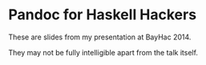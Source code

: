 # Pandoc for Haskell Hackers

These are slides from my presentation at BayHac 2014.

They may not be fully intelligible apart from the talk itself.

